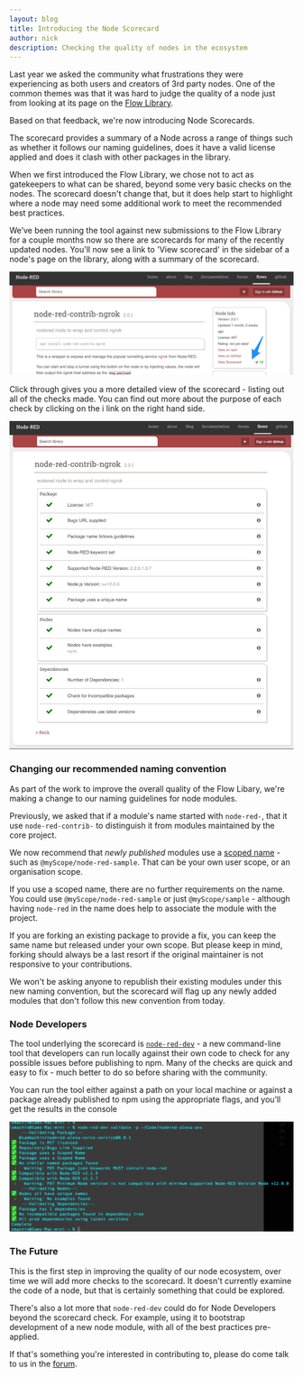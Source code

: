 ```yaml
---
layout: blog
title: Introducing the Node Scorecard
author: nick
description: Checking the quality of nodes in the ecosystem
---
```


Last year we asked the community what frustrations they were experiencing as both
users and creators of 3rd party nodes. One of the common themes was that it was
hard to judge the quality of a node just from looking at its page on the [Flow Library](flows.nodered.org).

Based on that feedback, we're now introducing Node Scorecards.

The scorecard provides a summary of a Node across a range of things such as whether
it follows our naming guidelines, does it have a valid license applied and does it
clash with other packages in the library.

When we first introduced the Flow Library, we chose not to act as gatekeepers to
what can be shared, beyond some very basic checks on the nodes. The scorecard
doesn't change that, but it does help start to highlight where a node may need some additional work to meet the recommended best practices.

We’ve been running the tool against new submissions to the Flow Library for a
couple months now so there are scorecards for many of the recently updated nodes.
You'll now see a link to 'View scorecard' in the sidebar of a node's page on the
library, along with a summary of the scorecard.

![](/blog/content/images/2022/01/node-page.png)

Click through gives you a more detailed view of the scorecard - listing out all
of the checks made. You can find out more about the purpose of each check by clicking
on the i link on the right hand side.

![](/blog/content/images/2022/01/node-scorecard.png)


### Changing our recommended naming convention

As part of the work to improve the overall quality of the Flow Libary, we're making
a change to our naming guidelines for node modules.

Previously, we asked that if a module's name started with `node-red-`, that it
use `node-red-contrib-` to distinguish it from modules maintained by the core project.

We now recommend that *newly published* modules use a [scoped name](https://docs.npmjs.com/cli/v8/using-npm/scope) - such as `@myScope/node-red-sample`. That can be your own user scope, or an organisation scope.

If you use a scoped name, there are no further requirements on the name. You could
use `@myScope/node-red-sample` or just `@myScope/sample` - although having `node-red`
in the name does help to associate the module with the project.

If you are forking an existing package to provide a fix, you can keep the same name but
released under your own scope. But please keep in mind, forking should always be a
last resort if the original maintainer is not responsive to your contributions.

We won't be asking anyone to republish their existing modules under this new
naming convention, but the scorecard will flag up any newly added modules
that don't follow this new convention from today.

### Node Developers

The tool underlying the scorecard is [`node-red-dev`](https://www.npmjs.com/package/node-red-dev) - a new command-line tool that
developers can run locally against their own code to check for any possible issues
before publishing to npm. Many of the checks are quick and easy to fix - much better
to do so before sharing with the community.

You can run the tool either against a path on your local machine or against a package already published to npm using the appropriate flags, and you’ll get the results in the console

![](/blog/content/images/2022/01/node-red-dev.png)

### The Future

This is the first step in improving the quality of our node ecosystem, over time
we will add more checks to the scorecard. It doesn't currently examine the code
of a node, but that is certainly something that could be explored.

There's also a lot more that `node-red-dev` could do for Node Developers beyond
the scorecard check. For example, using it to bootstrap development of a new
node module, with all of the best practices pre-applied.

If that's something you're interested in contributing to, please do come talk to
us in the [forum](https://discourse.nodered.org).
